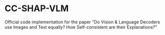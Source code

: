 # CC-SHAP-VLM
Official code implementation for the paper "Do Vision &amp; Language Decoders use Images and Text equally? How Self-consistent are their Explanations?"

